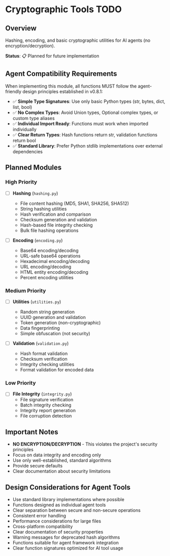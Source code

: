 # Cryptographic Tools TODO

## Overview
Hashing, encoding, and basic cryptographic utilities for AI agents (no encryption/decryption).

**Status**: 📋 Planned for future implementation

## Agent Compatibility Requirements

When implementing this module, all functions MUST follow the agent-friendly design principles established in v0.8.1:
- ✅ **Simple Type Signatures**: Use only basic Python types (str, bytes, dict, list, bool)
- ✅ **No Complex Types**: Avoid Union types, Optional complex types, or custom type aliases
- ✅ **Individual Import Ready**: Functions must work when imported individually
- ✅ **Clear Return Types**: Hash functions return str, validation functions return bool
- ✅ **Standard Library**: Prefer Python stdlib implementations over external dependencies

## Planned Modules

### High Priority
- [ ] **Hashing** (`hashing.py`)
  - File content hashing (MD5, SHA1, SHA256, SHA512)
  - String hashing utilities
  - Hash verification and comparison
  - Checksum generation and validation
  - Hash-based file integrity checking
  - Bulk file hashing operations

- [ ] **Encoding** (`encoding.py`)
  - Base64 encoding/decoding
  - URL-safe base64 operations
  - Hexadecimal encoding/decoding
  - URL encoding/decoding
  - HTML entity encoding/decoding
  - Percent encoding utilities

### Medium Priority
- [ ] **Utilities** (`utilities.py`)
  - Random string generation
  - UUID generation and validation
  - Token generation (non-cryptographic)
  - Data fingerprinting
  - Simple obfuscation (not security)

- [ ] **Validation** (`validation.py`)
  - Hash format validation
  - Checksum verification
  - Integrity checking utilities
  - Format validation for encoded data

### Low Priority
- [ ] **File Integrity** (`integrity.py`)
  - File signature verification
  - Batch integrity checking
  - Integrity report generation
  - File corruption detection

## Important Notes
- **NO ENCRYPTION/DECRYPTION** - This violates the project's security principles
- Focus on data integrity and encoding only
- Use only well-established, standard algorithms
- Provide secure defaults
- Clear documentation about security limitations

## Design Considerations for Agent Tools
- Use standard library implementations where possible
- Functions designed as individual agent tools
- Clear separation between secure and non-secure operations
- Consistent error handling
- Performance considerations for large files
- Cross-platform compatibility
- Clear documentation of security properties
- Warning messages for deprecated hash algorithms
- Functions suitable for agent framework integration
- Clear function signatures optimized for AI tool usage